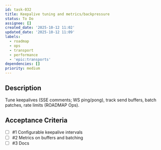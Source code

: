 ```yaml
---
id: task-032
title: Keepalive tuning and metrics/backpressure
status: To Do
assignee: []
created_date: '2025-10-12 11:02'
updated_date: '2025-10-12 11:09'
labels:
  - roadmap
  - ops
  - transport
  - performance
  - 'epic:transports'
dependencies: []
priority: medium
---
```


## Description

<!-- SECTION:DESCRIPTION:BEGIN -->
Tune keepalives (SSE comments; WS ping/pong), track send buffers, batch patches, rate limits (ROADMAP Ops).
<!-- SECTION:DESCRIPTION:END -->

## Acceptance Criteria
<!-- AC:BEGIN -->
- [ ] #1 Configurable keepalive intervals
- [ ] #2 Metrics on buffers and batching
- [ ] #3 Docs
<!-- AC:END -->

